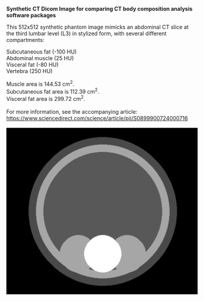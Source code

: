 **Synthetic CT Dicom Image for comparing CT body composition analysis software packages** 

This 512x512 synthetic phantom image mimicks an abdominal CT slice at the third lumbar level (L3) in stylized form, with several different compartments: 

Subcutaneous fat (-100 HU)   
Abdominal muscle (25 HU)   
Visceral fat (-80 HU)    
Vertebra (250 HU)   


Muscle area is 144.53 cm<sup>2</sup>.<br>
Subcutaneous fat area is 112.39 cm<sup>2</sup>.<br>
Visceral fat area is 299.72 cm<sup>2</sup>.<br>
<BR>
For more information, see the accompanying article: https://www.sciencedirect.com/science/article/pii/S0899900724000716
<BR>
<br>
![Preview](https://github.com/Sarcopenia/SarcopeniaTest/blob/main/preview.PNG)
